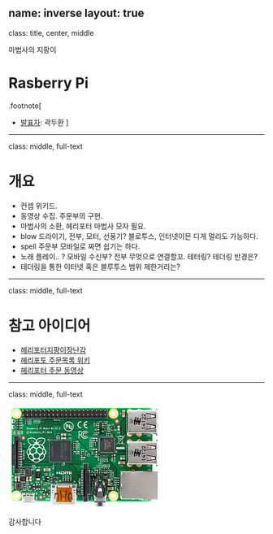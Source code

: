 name: inverse
layout: true
---
class: title, center, middle

마법사의 지팡이
# <span class="sky">R</span>asberry <span class="sky">P</span>i

.footnote[
- [발표자](https://www.facebook.com/kozazz): 곽두환
]
---
class: middle, full-text

# 개요
- 컨셉 위키드.
- 동영상 수집. 주문부의 구현.
- 마법사의 소환, 헤리포터 마법사 모자 필요.
- blow 드라이기, 전부, 모터, 선풍기? 블로투스, 인터넷이믄 디게 멀리도 가능하다.
- spell 주문부  모바일로 짜면 쉽기는 하다.
- 노래 플레이.. ? 모바일 수신부? 전부 무엇으로 연결할꼬. 테터링?  테더링 반경은?
- 테더링을 통한 이터넷 혹은 블루투스 범위 제한거리는?

---
class: middle, full-text

# 참고 아이디어
- [헤리포터지팡이장난감](http://www.youtube.com/watch?v=thCDH83YiNA)
- [헤리포토 주문목록 위키](http://ko.wikipedia.org/wiki/%ED%95%B4%EB%A6%AC_%ED%8F%AC%ED%84%B0_%EC%8B%9C%EB%A6%AC%EC%A6%88%EC%9D%98_%EB%A7%88%EB%B2%95_%EB%AA%A9%EB%A1%9D)
- [ 헤리포터 주문 동영상](http://www.youtube.com/results?search_query=harry+potter+spells)

---

class: middle, full-text

![](img/Raspberry_Pi_B+_top.jpg)

감사합니다

